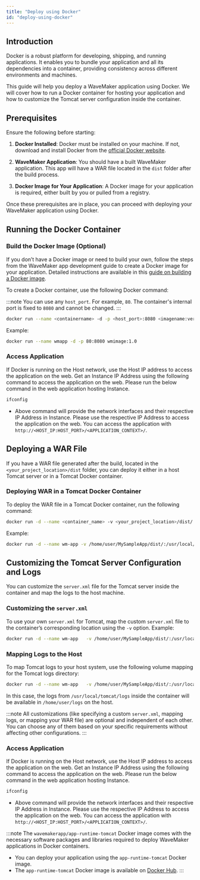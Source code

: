 ```yaml
---
title: "Deploy using Docker"
id: "deploy-using-docker"
---
```


## Introduction

Docker is a robust platform for developing, shipping, and running applications. It enables you to bundle your application and all its dependencies into a container, providing consistency across different environments and machines.

This guide will help you deploy a WaveMaker application using Docker. We will cover how to run a Docker container for hosting your application and how to customize the Tomcat server configuration inside the container.

## Prerequisites

Ensure the following before starting:

1. **Docker Installed**: Docker must be installed on your machine. If not, download and install Docker from the [official Docker website](https://docs.docker.com/get-docker/).
   
2. **WaveMaker Application**: You should have a built WaveMaker application. This app will have a WAR file located in the `dist` folder after the build process.

3. **Docker Image for Your Application**: A Docker image for your application is required, either built by you or pulled from a registry.

Once these prerequisites are in place, you can proceed with deploying your WaveMaker application using Docker.

## Running the Docker Container

### Build the Docker Image (Optional)

If you don’t have a Docker image or need to build your own, follow the steps from the WaveMaker app development guide to create a Docker image for your application. Detailed instructions are available in this [guide on building a Docker image](learn/app-development/deployment/build-with-docker/#create-docker-image).

To create a Docker container, use the following Docker command:

:::note
You can use any `host_port`. For example, `80`. The container's internal port is fixed to `8080` and cannot be changed.
:::

```bash
docker run --name <containername> -d -p <host_port>:8080 <imagename:version>
```

Example:
```bash
docker run --name wmapp -d -p 80:8080 wmimage:1.0
```

### Access Application

If Docker is running on the Host network, use the Host IP address to access the application on the web. Get an Instance IP Address using the following command to access the application on the web. Please run the below command in the web application hosting Instance.

```bash
ifconfig
```

- Above command will provide the network interfaces and their respective IP Address in Instance. Please use the respective IP Address to access the application on the web. You can access the application with `http://<HOST_IP:HOST_PORT>/<APPLICATION_CONTEXT>/`.

## Deploying a WAR File

If you have a WAR file generated after the build, located in the `<your_project_location>/dist` folder, you can deploy it either in a host Tomcat server or in a Tomcat Docker container.

### Deploying WAR in a Tomcat Docker Container

To deploy the WAR file in a Tomcat Docker container, run the following command:

```bash
docker run -d --name <container_name> -v <your_project_location>/dist/:/usr/local/tomcat/webapps/ -p <host_port>:8080 wavemakerapp/app-runtime-tomcat:<wavemaker_version>
```

Example:
```bash
docker run -d --name wm-app -v /home/user/MySampleApp/dist/:/usr/local/tomcat/webapps/ -p 80:8080 wavemakerapp/app-runtime-tomcat:<wavemaker_version>
```

## Customizing the Tomcat Server Configuration and Logs

You can customize the `server.xml` file for the Tomcat server inside the container and map the logs to the host machine.

### Customizing the `server.xml`

To use your own `server.xml` for Tomcat, map the custom `server.xml` file to the container’s corresponding location using the `-v` option. Example:

```bash
docker run -d --name wm-app   -v /home/user/MySampleApp/dist/:/usr/local/tomcat/webapps/   -v /home/user/custom/server.xml:/usr/local/tomcat/conf/server.xml   -p 80:8080 wavemakerapp/app-runtime-tomcat:<wavemaker_version>
```

### Mapping Logs to the Host

To map Tomcat logs to your host system, use the following volume mapping for the Tomcat logs directory:

```bash
docker run -d --name wm-app   -v /home/user/MySampleApp/dist/:/usr/local/tomcat/webapps/   -v /home/user/custom/server.xml:/usr/local/tomcat/conf/server.xml   -v /home/user/logs:/usr/local/tomcat/logs   -p 80:8080 wavemakerapp/app-runtime-tomcat:<wavemaker_version>
```

In this case, the logs from `/usr/local/tomcat/logs` inside the container will be available in `/home/user/logs` on the host.

:::note
All customizations (like specifying a custom `server.xml`, mapping logs, or mapping your WAR file) are optional and independent of each other. You can choose any of them based on your specific requirements without affecting other configurations.
:::

### Access Application

If Docker is running on the Host network, use the Host IP address to access the application on the web. Get an Instance IP Address using the following command to access the application on the web. Please run the below command in the web application hosting Instance.

```bash
ifconfig
```

- Above command will provide the network interfaces and their respective IP Address in Instance. Please use the respective IP Address to access the application on the web. You can access the application with `http://<HOST_IP:HOST_PORT>/<APPLICATION_CONTEXT>/`.

:::note
The `wavemakerapp/app-runtime-tomcat` Docker image comes with the necessary software packages and libraries required to deploy WaveMaker applications in Docker containers.

- You can deploy your application using the `app-runtime-tomcat` Docker image.
- The `app-runtime-tomcat` Docker image is available on [Docker Hub](https://hub.docker.com/r/wavemakerapp/app-runtime-tomcat).
:::
